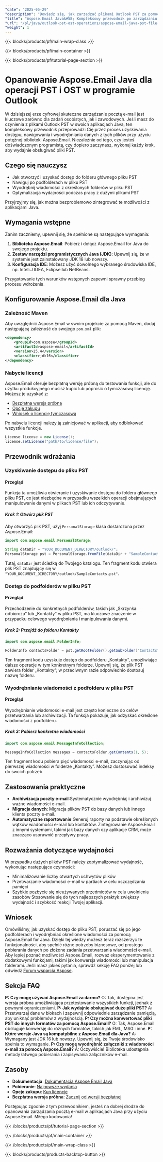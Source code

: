 ```yaml
---
"date": "2025-05-29"
"description": "Dowiedz się, jak zarządzać plikami Outlook PST za pomocą Aspose.Email for Java. Ten przewodnik obejmuje dostęp, nawigację, wyodrębnianie danych i optymalizację wydajności w aplikacjach Java."
"title": "Aspose.Email Java&#58; Kompleksowy przewodnik po zarządzaniu plikami PST i operacjach"
"url": "/pl/java/outlook-pst-ost-operations/aspose-email-java-pst-file-management/"
"weight": 1
---
```


{{< blocks/products/pf/main-wrap-class >}}

{{< blocks/products/pf/main-container >}}

{{< blocks/products/pf/tutorial-page-section >}}
# Opanowanie Aspose.Email Java dla operacji PST i OST w programie Outlook

W dzisiejszej erze cyfrowej skuteczne zarządzanie pocztą e-mail jest kluczowe zarówno dla zadań osobistych, jak i zawodowych. Jeśli masz do czynienia z plikami Outlook PST w swoich aplikacjach Java, ten kompleksowy przewodnik przeprowadzi Cię przez proces uzyskiwania dostępu, nawigowania i wyodrębniania danych z tych plików przy użyciu potężnej biblioteki Aspose.Email. Niezależnie od tego, czy jesteś doświadczonym programistą, czy dopiero zaczynasz, wykonaj każdy krok, aby wydajnie obsługiwać pliki PST.

## Czego się nauczysz
- Jak otworzyć i uzyskać dostęp do folderu głównego pliku PST
- Nawiguj po podfolderach w pliku PST
- Wyodrębnij wiadomości z określonych folderów w pliku PST
- Optymalizacja wydajności podczas pracy z dużymi plikami PST

Przyjrzyjmy się, jak można bezproblemowo zintegrować te możliwości z aplikacjami Java.

## Wymagania wstępne
Zanim zaczniemy, upewnij się, że spełnione są następujące wymagania:
1. **Biblioteka Aspose.Email**: Pobierz i dołącz Aspose.Email for Java do swojego projektu.
2. **Zestaw narzędzi programistycznych Java (JDK)**: Upewnij się, że w systemie jest zainstalowany JDK 16 lub nowszy.
3. **Konfiguracja IDE**: Możesz użyć dowolnego wybranego środowiska IDE, np. IntelliJ IDEA, Eclipse lub NetBeans.

Przygotowanie tych warunków wstępnych zapewni sprawny przebieg procesu wdrożenia.

## Konfigurowanie Aspose.Email dla Java
### Zależność Maven
Aby uwzględnić Aspose.Email w swoim projekcie za pomocą Maven, dodaj następującą zależność do swojego `pom.xml` plik:
```xml
<dependency>
    <groupId>com.aspose</groupId>
    <artifactId>aspose-email</artifactId>
    <version>25.4</version>
    <classifier>jdk16</classifier>
</dependency>
```
### Nabycie licencji
Aspose.Email oferuje bezpłatną wersję próbną do testowania funkcji, ale do użytku produkcyjnego musisz kupić lub poprosić o tymczasową licencję. Możesz je uzyskać z:
- [Bezpłatna wersja próbna](https://releases.aspose.com/email/java/)
- [Opcje zakupu](https://purchase.aspose.com/buy)
- [Wniosek o licencję tymczasową](https://purchase.aspose.com/temporary-license/)

Po nabyciu licencji należy ją zainicjować w aplikacji, aby odblokować wszystkie funkcje.
```java
License license = new License();
license.setLicense("path/to/license/file");
```
## Przewodnik wdrażania
### Uzyskiwanie dostępu do pliku PST
#### Przegląd
Funkcja ta umożliwia otwieranie i uzyskiwanie dostępu do folderu głównego pliku PST, co jest niezbędne w przypadku wszelkich operacji obejmujących manipulowanie danymi w plikach PST lub ich odczytywanie.
##### Krok 1: Otwórz plik PST
Aby otworzyć plik PST, użyj `PersonalStorage` klasa dostarczona przez Aspose.Email:
```java
import com.aspose.email.PersonalStorage;

String dataDir = "YOUR_DOCUMENT_DIRECTORY/outlook/";
PersonalStorage pst = PersonalStorage.fromFile(dataDir + "SampleContacts.pst");
```
Tutaj, `dataDir` jest ścieżką do Twojego katalogu. Ten fragment kodu otwiera plik PST znajdujący się w `"YOUR_DOCUMENT_DIRECTORY/outlook/SampleContacts.pst"`.
### Dostęp do podfolderów w pliku PST
#### Przegląd
Przechodzenie do konkretnych podfolderów, takich jak „Skrzynka odbiorcza” lub „Kontakty” w pliku PST, ma kluczowe znaczenie w przypadku celowego wyodrębniania i manipulowania danymi.
##### Krok 2: Przejdź do folderu Kontakty
```java
import com.aspose.email.FolderInfo;

FolderInfo contactsFolder = pst.getRootFolder().getSubFolder("Contacts");
```
Ten fragment kodu uzyskuje dostęp do podfolderu „Kontakty”, umożliwiając dalsze operacje w tym konkretnym folderze. Upewnij się, że plik PST zawiera folder „Kontakty”; w przeciwnym razie odpowiednio dostosuj nazwę folderu.
### Wyodrębnianie wiadomości z podfolderu w pliku PST
#### Przegląd
Wyodrębnianie wiadomości e-mail jest często konieczne do celów przetwarzania lub archiwizacji. Ta funkcja pokazuje, jak odzyskać określone wiadomości z podfolderu.
##### Krok 3: Pobierz konkretne wiadomości
```java
import com.aspose.email.MessageInfoCollection;

MessageInfoCollection messages = contactsFolder.getContents(1, 5);
```
Ten fragment kodu pobiera pięć wiadomości e-mail, zaczynając od pierwszej wiadomości w folderze „Kontakty”. Możesz dostosować indeksy do swoich potrzeb.
## Zastosowania praktyczne
- **Archiwizacja poczty e-mail**:Systematycznie wyodrębniaj i archiwizuj ważne wiadomości e-mail.
- **Migracja danych**: Migracja plików PST do bazy danych lub innego klienta poczty e-mail.
- **Automatyczne raportowanie**:Generuj raporty na podstawie określonych wątków wiadomości e-mail lub kontaktów.
Zintegrowanie Aspose.Email z innymi systemami, takimi jak bazy danych czy aplikacje CRM, może znacząco usprawnić przepływy pracy.
## Rozważania dotyczące wydajności
W przypadku dużych plików PST należy zoptymalizować wydajność, wykonując następujące czynności:
- Minimalizowanie liczby otwartych uchwytów plików
- Przetwarzanie wiadomości e-mail w partiach w celu oszczędzania pamięci
- Szybkie pozbycie się nieużywanych przedmiotów w celu uwolnienia zasobów
Stosowanie się do tych najlepszych praktyk zwiększy wydajność i szybkość reakcji Twojej aplikacji.
## Wniosek
Omówiliśmy, jak uzyskać dostęp do pliku PST, poruszać się po jego podfolderach i wyodrębniać określone wiadomości za pomocą Aspose.Email for Java. Dzięki tej wiedzy możesz teraz rozszerzyć te funkcjonalności, aby spełnić różne potrzeby biznesowe, od prostego pobierania danych po złożone zadania przetwarzania wiadomości e-mail.
Aby lepiej poznać możliwości Aspose.Email, rozważ eksperymentowanie z dodatkowymi funkcjami, takimi jak konwersja wiadomości lub manipulacja folderami. Jeśli masz jakieś pytania, sprawdź sekcję FAQ poniżej lub odwiedź [Forum wsparcia Aspose](https://forum.aspose.com/c/email/10).
## Sekcja FAQ
**P: Czy mogę używać Aspose.Email za darmo?**
O: Tak, dostępna jest wersja próbna umożliwiająca przetestowanie wszystkich funkcji, jednak z pewnymi ograniczeniami.
**P: Jak wydajnie obsługiwać duże pliki PST?**
A: Przetwarzaj dane w blokach i zapewnij odpowiednie zarządzanie pamięcią, aby uniknąć problemów z wydajnością.
**P: Czy można konwertować pliki PST do innych formatów za pomocą Aspose.Email?**
O: Tak, Aspose.Email obsługuje konwersję do różnych formatów, takich jak EML, MSG i inne.
**P: Które wersje Java są kompatybilne z Aspose.Email dla Java?**
A: Wymagany jest JDK 16 lub nowszy. Upewnij się, że Twoje środowisko spełnia to wymaganie.
**P: Czy mogę wyodrębnić załączniki z wiadomości e-mail za pomocą Aspose.Email?**
A: Oczywiście! Biblioteka udostępnia metody łatwego pobierania i zapisywania załączników e-mail.
## Zasoby
- **Dokumentacja**: [Dokumentacja Aspose Email Java](https://reference.aspose.com/email/java/)
- **Pobieranie**: [Najnowsze wydania](https://releases.aspose.com/email/java/)
- **Opcje zakupu**: [Kup licencję](https://purchase.aspose.com/buy)
- **Bezpłatna wersja próbna**: [Zacznij od wersji bezpłatnej](https://releases.aspose.com/email/java/)

Postępując zgodnie z tym przewodnikiem, jesteś na dobrej drodze do opanowania zarządzania pocztą e-mail w aplikacjach Java przy użyciu Aspose.Email. Miłego kodowania!

{{< /blocks/products/pf/tutorial-page-section >}}

{{< /blocks/products/pf/main-container >}}

{{< /blocks/products/pf/main-wrap-class >}}

{{< blocks/products/products-backtop-button >}}